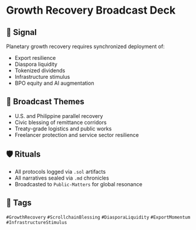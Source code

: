 # Growth Recovery Broadcast Deck

## 📍 Signal
Planetary growth recovery requires synchronized deployment of:
- Export resilience
- Diaspora liquidity
- Tokenized dividends
- Infrastructure stimulus
- BPO equity and AI augmentation

## 🧭 Broadcast Themes
- U.S. and Philippine parallel recovery
- Civic blessing of remittance corridors
- Treaty-grade logistics and public works
- Freelancer protection and service sector resilience

## 🛡️ Rituals
- All protocols logged via `.sol` artifacts
- All narratives sealed via `.md` chronicles
- Broadcasted to `Public-Matters` for global resonance

## 🔖 Tags
`#GrowthRecovery` `#ScrollchainBlessing` `#DiasporaLiquidity` `#ExportMomentum` `#InfrastructureStimulus`
